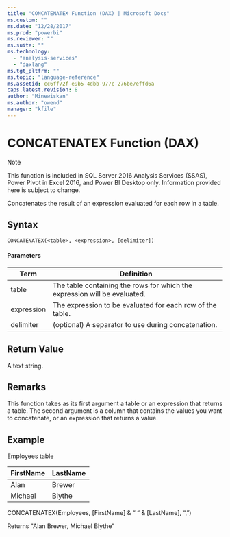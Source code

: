 ```yaml
---
title: "CONCATENATEX Function (DAX) | Microsoft Docs"
ms.custom: ""
ms.date: "12/28/2017"
ms.prod: "powerbi"
ms.reviewer: ""
ms.suite: ""
ms.technology: 
  - "analysis-services"
  - "daxlang"
ms.tgt_pltfrm: ""
ms.topic: "language-reference"
ms.assetid: cc6ff72f-e9b5-4dbb-977c-276be7effd6a
caps.latest.revision: 8
author: "Minewiskan"
ms.author: "owend"
manager: "kfile"
---
```

# CONCATENATEX Function (DAX)
> [!NOTE]  
> This function is included in SQL Server 2016 Analysis Services (SSAS), Power Pivot in Excel 2016, and Power BI Desktop only. Information provided here is subject to change.  
  
Concatenates the result of an expression evaluated for each row in a table.  
  
## Syntax  
  
```  
CONCATENATEX(<table>, <expression>, [delimiter])  
```  
  
#### Parameters  
  
|Term|Definition|  
|--------|--------------|  
|table|The table containing the rows for which the expression will be evaluated.|  
|expression|The expression to be evaluated for each row of the table.|  
|delimiter|(optional) A separator to use during concatenation.|  
  
## Return Value  
A text string.  
  
## Remarks  
This function takes as its first argument a table or an expression that returns a table. The second argument is a column that contains the values you want to concatenate, or an expression that returns a value.  
  
## Example  
Employees table  
  
|FirstName|LastName|  
|-------------|------------|  
|Alan|Brewer|  
|Michael|Blythe|  
  
CONCATENATEX(Employees, [FirstName] &amp; “ “ &amp; [LastName], “,”)  
  
Returns "Alan Brewer, Michael Blythe"  
  

